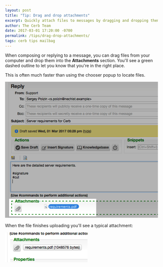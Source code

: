 ```yaml
---
layout: post
title: "Tip: Drag and drop attachments"
excerpt: Quickly attach files to messages by dragging and dropping them from your computer.
author: The Cerb Team
date: 2017-03-01 17:20:00 -0700
permalink: /tips/drag-drop-attachments/
tags: cerb tips mailbag
---
```


When composing or replying to a message, you can drag files from your computer and drop them into the **Attachments** section. You'll see a green dashed outline to let you know that you're in the right place.

This is often much faster than using the chooser popup to locate files.

<div class="cerb-screenshot">
<img src="/assets/images/tips/drag-and-drop-attachments/drop.png" class="screenshot">
</div>

When the file finishes uploading you'll see a typical attachment:

<div class="cerb-screenshot">
<img src="/assets/images/tips/drag-and-drop-attachments/finished.png" class="screenshot">
</div>
